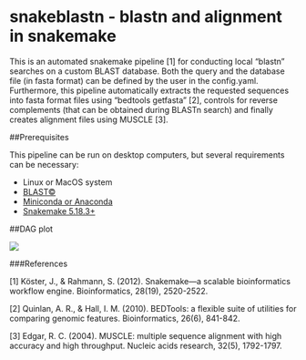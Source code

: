 # snakeblastn - blastn and alignment in snakemake

This is an automated snakemake pipeline [1] for conducting local “blastn” searches on a custom BLAST database. Both the query and the database file (in fasta format) can be defined by the user in the config.yaml. Furthermore, this pipeline automatically extracts the requested sequences into fasta format files using “bedtools getfasta” [2], controls for reverse complements (that can be obtained during BLASTn search) and finally creates alignment files using MUSCLE [3]. 

##Prerequisites

This pipeline can be run on desktop computers, but several requirements can be necessary:

* Linux or MacOS system
* [BLAST&copy;](https://www.ncbi.nlm.nih.gov/books/NBK279690/)
* [Miniconda or Anaconda](https://docs.conda.io/projects/conda/en/latest/user-guide/install/)
* [Snakemake 5.18.3+](https://snakemake.readthedocs.io/en/stable/getting_started/installation.html)

##DAG plot

<img src="https://github.com/maxwagn/snakeblastn/dag.svg">


###References

[1] Köster, J., & Rahmann, S. (2012). Snakemake—a scalable bioinformatics workflow engine. Bioinformatics, 28(19), 2520-2522.

[2] Quinlan, A. R., & Hall, I. M. (2010). BEDTools: a flexible suite of utilities for comparing genomic features. Bioinformatics, 26(6), 841-842.

[3] Edgar, R. C. (2004). MUSCLE: multiple sequence alignment with high accuracy and high throughput. Nucleic acids research, 32(5), 1792-1797.


